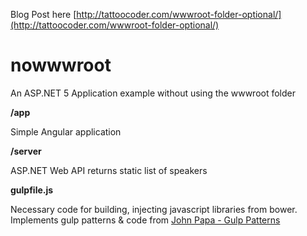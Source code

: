 Blog Post here [http://tattoocoder.com/wwwroot-folder-optional/](http://tattoocoder.com/wwwroot-folder-optional/)
# nowwwroot
An ASP.NET 5 Application example without using the wwwroot folder

**/app**

Simple Angular application

**/server**

ASP.NET Web API returns static list of speakers

**gulpfile.js**

Necessary code for building, injecting javascript libraries from bower. Implements gulp patterns & code from [John Papa - Gulp Patterns](http://github.com/johnpapa/gulp-patterns)
